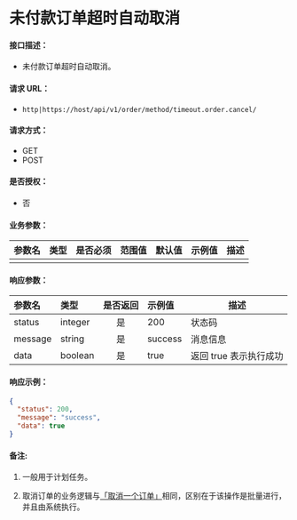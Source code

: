 # 未付款订单超时自动取消

#### 接口描述：
- 未付款订单超时自动取消。

#### 请求 URL：
- `http|https://host/api/v1/order/method/timeout.order.cancel/`

#### 请求方式：
- GET
- POST

#### 是否授权：
- 否

#### 业务参数：
|参数名|类型|是否必须|范围值|默认值|示例值|描述|
|:----|:---|:---:|:-----|:-----|:-----|-----|
| | | | | | | | |

#### 响应参数：
|参数名|类型|是否返回|示例值|描述|
|:-----|:-----|:---:|:-----|-----|
|status |integer |是 |200 |状态码 |
|message |string |是 |success |消息信息 |
|data |boolean |是 |true |返回 true 表示执行成功 |

#### 响应示例：
```json
{
  "status": 200,
  "message": "success",
  "data": true
}
```

#### 备注:
1. 一般用于计划任务。

2. 取消订单的业务逻辑与[「取消一个订单」](https://doc.careyshop.cn/docs/admin_api/a-21523336946 "「取消一个订单」")相同，区别在于该操作是批量进行，并且由系统执行。